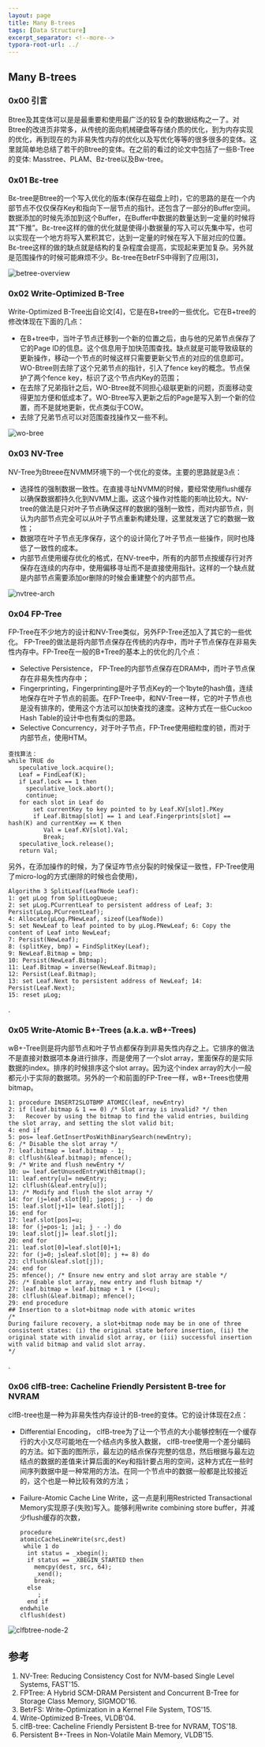 ```yaml
---
layout: page
title: Many B-trees
tags: [Data Structure]
excerpt_separator: <!--more-->
typora-root-url: ../
---
```


## Many B-trees

### 0x00 引言

 Btree及其变体可以是是最重要和使用最广泛的较复杂的数据结构之一了。对Btree的改进页非常多，从传统的面向机械硬盘等存储介质的优化，到为内存实现的优化，再到现在的为非易失性内存的优化以及写优化等等的很多很多的变体。这里就简单地总结了若干的Btree的变体。在之前的看过的论文中包括了一些B-Tree的变体: Masstree、PLAM、Bz-tree以及Bw-tree。



### 0x01 Bε-tree

 Bε-tree是Btree的一个写入优化的版本(保存在磁盘上时)，它的思路的是在一个内部节点不仅仅保存Key和指向下一层节点的指针。还包含了一部分的Buffer空间。数据添加的时候先添加到这个Buffer，在Buffer中数据的数量达到一定量的时候将其“下推”。Bε-tree这样的做的优化就是使得小数据量的写入可以先集中写，也可以实现在一个地方将写入累积其它，达到一定量的时候在写入下层对应的位置。 Bε-tree这样的做的缺点就是结构的复杂程度会提高，实现起来更加复杂。另外就是范围操作的时候可能麻烦不少。Bε-tree在BetrFS中得到了应用[3]，

![betree-overview](/assets/img/betree-overview.png)

### 0x02 Write-Optimized B-Tree

  Write-Optimized B-Tree出自论文[4]，它是在B+tree的一些优化。它在B+tree的修改体现在下面的几点：

* 在B+tree中，当叶子节点迁移到一个新的位置之后，由与他的兄弟节点保存了它的Page ID的信息。这个信息用于加快范围查找。缺点就是可能导致级联的更新操作，移动一个节点的时候这样只需要更新父节点的对应的信息即可。WO-Btree则去除了这个兄弟节点的指针，引入了fence key的概念。节点保护了两个fence key，标识了这个节点内Key的范围；
* 在去除了兄弟指针之后，WO-Btree就不同担心级联更新的问题，页面移动变得更加方便和低成本了。WO-Btree写入更新之后的Page是写入到一个新的位置，而不是就地更新，优点类似于COW。
* 去除了兄弟节点可以对范围查找操作又一些不利。

![wo-bree](/assets/img/wo-bree.png)

### 0x03 NV-Tree

  NV-Tree为Btreee在NVMM环境下的一个优化的变体。主要的思路就是3点：

* 选择性的强制数据一致性。在直接寻址NVMM的时候，要经常使用flush缓存以确保数据都持久化到NVMM上面。这这个操作对性能的影响比较大。NV-tree的做法是只对叶子节点确保这样的数据的强制一致性，而对内部节点，则认为内部节点完全可以从叶子节点重新构建处理，这里就发送了它的数据一致性；
* 数据项在叶子节点无序保存，这个的设计简化了叶子节点一些操作，同时也降低了一致性的成本。
* 内部节点使用缓存优化的格式，在NV-tree中，所有的内部节点按缓存行对齐保存在连续的内存中，使用偏移寻址而不是直接使用指针。这样的一个缺点就是内部节点需要添加or删除的时候会重建整个的内部节点。

![nvtree-arch](/assets/img/nvtree-arch.png)

### 0x04 FP-Tree

  FP-Tree在不少地方的设计和NV-Tree类似，另外FP-Tree还加入了其它的一些优化。 FP-Tree的做法是将内部节点保存在传统的内存中，而叶子节点保存在非易失性内存中。FP-Tree在一般的B+Tree的基本上的优化的几个点：

*  Selective Persistence， FP-Tree的内部节点保存在DRAM中，而叶子节点保存在非易失性内存中；
* Fingerprinting，Fingerprinting是叶子节点Key的一个1byte的hash值，连续地保存在叶子节点的前面。在FP-Tree中，和NV-Tree一样，它的叶子节点也是没有排序的，使用这个方法可以加快查找的速度。这种方式在一些Cuckoo Hash Table的设计中也有类似的思路。
* Selective Concurrency，对于叶子节点，FP-Tree使用细粒度的锁，而对于内部节点，使用HTM。

```
查找算法：
while TRUE do 
   speculative_lock.acquire(); 
   Leaf = FindLeaf(K);
   if Leaf.lock == 1 then
     speculative_lock.abort();
     continue;
   for each slot in Leaf do
       set currentKey to key pointed to by Leaf.KV[slot].PKey
       if Leaf.Bitmap[slot] == 1 and Leaf.Fingerprints[slot] == hash(K) and currentKey == K then
          Val = Leaf.KV[slot].Val;
          Break; 
   speculative_lock.release(); 
   return Val;
```

 另外，在添加操作的时候，为了保证咋节点分裂的时候保证一致性，FP-Tree使用了micro-log的方式(删除的时候也会使用)，

```
Algorithm 3 SplitLeaf(LeafNode Leaf):
1: get μLog from SplitLogQueue;
2: set μLog.PCurrentLeaf to persistent address of Leaf; 3: Persist(μLog.PCurrentLeaf);
4: Allocate(μLog.PNewLeaf, sizeof(LeafNode))
5: set NewLeaf to leaf pointed to by μLog.PNewLeaf; 6: Copy the content of Leaf into NewLeaf;
7: Persist(NewLeaf);
8: (splitKey, bmp) = FindSplitKey(Leaf);
9: NewLeaf.Bitmap = bmp;
10: Persist(NewLeaf.Bitmap);
11: Leaf.Bitmap = inverse(NewLeaf.Bitmap);
12: Persist(Leaf.Bitmap);
13: set Leaf.Next to persistent address of NewLeaf; 14: Persist(Leaf.Next);
15: reset μLog;
```

.

### 0x05 Write-Atomic B+-Trees (a.k.a. wB+-Trees)

  wB+-Tree则是将内部节点和叶子节点都保存到非易失性内存之上。它排序的做法不是直接对数据项本身进行排序，而是使用了一个slot array，里面保存的是实际数据的index。排序的时候排序这个slot array。因为这个index array的大小一般都元小于实际的数据项。另外的一个和前面的FP-Tree一样，wB+-Trees也使用bitmap。

```
1: procedure INSERT2SLOTBMP ATOMIC(leaf, newEntry)
2: if (leaf.bitmap & 1 == 0) /* Slot array is invalid? */ then
3:   Recover by using the bitmap to find the valid entries, building the slot array, and setting the slot valid bit;
4: end if
5: pos= leaf.GetInsertPosWithBinarySearch(newEntry);
6: /* Disable the slot array */
7: leaf.bitmap = leaf.bitmap - 1;
8: clflush(&leaf.bitmap); mfence();
9: /* Write and flush newEntry */
10: u= leaf.GetUnusedEntryWithBitmap();
11: leaf.entry[u]= newEntry;
12: clflush(&leaf.entry[u]);
13: /* Modify and flush the slot array */
14: for (j=leaf.slot[0]; j≥pos; j - -) do
15: leaf.slot[j+1]= leaf.slot[j];
16: end for
17: leaf.slot[pos]=u;
18: for (j=pos-1; j≥1; j - -) do
19: leaf.slot[j]= leaf.slot[j];
20: end for
21: leaf.slot[0]=leaf.slot[0]+1;
22: for (j=0; j≤leaf.slot[0]; j += 8) do
23: clflush(&leaf.slot[j]);
24: end for
25: mfence(); /* Ensure new entry and slot array are stable */
26: /* Enable slot array, new entry and flush bitmap */
27: leaf.bitmap = leaf.bitmap + 1 + (1<<u);
28: clflush(&leaf.bitmap); mfence();
29: end procedure
## Insertion to a slot+bitmap node with atomic writes
/*
During failure recovery, a slot+bitmap node may be in one of three consistent states: (i) the original state before insertion, (ii) the original state with invalid slot array, or (iii) successful insertion with valid bitmap and valid slot array.
*/
```

.

### 0x06 clfB-tree: Cacheline Friendly Persistent B-tree for NVRAM

  clfB-tree也是一种为非易失性内存设计的B-tree的变体。它的设计体现在2点：

* Differential Encoding， clfB-tree为了让一个节点的大小能够控制在一个缓存行的大小又尽可能地在一个结点内多放入数据， clfB-tree使用一个差分编码的方法。如下面的图所示，最左边的结点保存完整的信息，然后根据与最左边结点的数据的差值来计算后面的Key和指针要占用的空间，这种方式在一些时间序列数据中是一种常用的方法。在同一个节点中的数据一般都是比较接近的，这个也是一种比较有效的方法；

* Failure-Atomic Cache Line Write，这一点是利用Restricted Transactional Memory实现原子(失败)写入。能够利用write combining store buffer，并减少flush缓存的次数，

  ```
  procedure
  atomicCacheLineWrite(src,dest)
   while 1 do
    int status = _xbegin();
    if status == _XBEGIN_STARTED then
      memcpy(dest, src, 64); 
      _xend();
      break;
    else
       ;
    end if
  endwhile 
  clflush(dest)
  ```

![clfbtree-node-2](/assets/img/clfbtree-node-2.png)

## 参考

1. NV-Tree: Reducing Consistency Cost for NVM-based Single Level Systems, FAST'15.
2. FPTree: A Hybrid SCM-DRAM Persistent and Concurrent B-Tree for Storage Class Memory, SIGMOD'16.
3. BetrFS: Write-Optimization in a Kernel File System, TOS'15.
4. Write-Optimized B-Trees, VLDB'04.
5. clfB-tree: Cacheline Friendly Persistent B-tree for NVRAM, TOS'18.
6. Persistent B+-Trees in Non-Volatile Main Memory, VLDB'15.